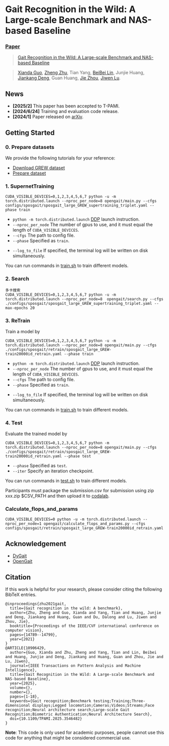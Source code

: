 # Gait Recognition in the Wild: A Large-scale Benchmark and NAS-based Baseline

### [Paper](https://arxiv.org/pdf/2205.02692)

> [Gait Recognition in the Wild: A Large-scale Benchmark and NAS-based Baseline](https://arxiv.org/pdf/2205.02692)

> [Xianda Guo](https://scholar.google.com/citations?user=jPvOqgYAAAAJ), [Zheng Zhu](https://scholar.google.com.hk/citations?user=NmwjI0AAAAAJ&hl=zh-CN), Tian Yang, [BeiBei Lin](https://scholar.google.com.hk/citations?user=KyvHam4AAAAJ&hl=zh-CN), Junjie Huang, [Jiankang Deng](https://scholar.google.com.hk/citations?user=Z_UoQFsAAAAJ&hl=zh-CN), Guan Huang, [Jie Zhou](https://scholar.google.com.hk/citations?user=6a79aPwAAAAJ&hl=zh-CN), [Jiwen Lu](https://scholar.google.com.hk/citations?user=TN8uDQoAAAAJ&hl=zh-CN).

## News 
- **[2025/2]** This paper has been accepted to T-PAMI.
- **[2024/6/24]** Training and evaluation code release.
- **[2024/1]** Paper released on [arXiv](https://arxiv.org/pdf/2205.02692).

## Getting Started

### 0. Prepare datasets

We provide the following tutorials for your reference:
- [Download GREW dataset](docs/1.download_GREW.md)
- [Prepare dataset](docs/2.prepare_dataset.md)


### 1. SupernetTraining
```
CUDA_VISIBLE_DEVICES=0,1,2,3,4,5,6,7 python -u -m torch.distributed.launch --nproc_per_node=8 opengait/main.py --cfgs configs/sposgait/sposgait_large_GREW_supertraining_triplet.yaml --phase train
```
- `python -m torch.distributed.launch` [DDP](https://pytorch.org/tutorials/intermediate/ddp_tutorial.html) launch instruction.
- `--nproc_per_node` The number of gpus to use, and it must equal the length of `CUDA_VISIBLE_DEVICES`.
- `--cfgs` The path to config file.
- `--phase` Specified as `train`.
<!-- - `--iter` You can specify the number of iterations or use `restore_hint` in the config file and resume training from there. -->
- `--log_to_file` If specified, the terminal log will be written on disk simultaneously. 

You can run commands in [train.sh](train.sh) to train different models.


### 2. Search
```
多卡搜索
CUDA_VISIBLE_DEVICES=0,1,2,3,4,5,6,7 python -u -m torch.distributed.launch --nproc_per_node=8  opengait/search.py --cfgs ./configs/sposgait/sposgait_large_GREW_supertraining_triplet.yaml --max-epochs 20
```


### 3. ReTrain
Train a model by
```
CUDA_VISIBLE_DEVICES=0,1,2,3,4,5,6,7 python -u -m torch.distributed.launch --nproc_per_node=8 opengait/main.py --cfgs ./configs/sposgait/retrain/sposgait_large_GREW-train20000id_retrain.yaml --phase train
```
- `python -m torch.distributed.launch` [DDP](https://pytorch.org/tutorials/intermediate/ddp_tutorial.html) launch instruction.
- `--nproc_per_node` The number of gpus to use, and it must equal the length of `CUDA_VISIBLE_DEVICES`.
- `--cfgs` The path to config file.
- `--phase` Specified as `train`.
<!-- - `--iter` You can specify a number of iterations or use `restore_hint` in the config file and resume training from there. -->
- `--log_to_file` If specified, the terminal log will be written on disk simultaneously. 

You can run commands in [train.sh](train.sh) to train different models.

### 4. Test
Evaluate the trained model by
```
CUDA_VISIBLE_DEVICES=0,1,2,3,4,5,6,7 python -m torch.distributed.launch --nproc_per_node=8 opengait/main.py --cfgs ./configs/sposgait/retrain/sposgait_large_GREW-train20000id_retrain.yaml --phase test
```
- `--phase` Specified as `test`.
- `--iter` Specify an iteration checkpoint.

You can run commands in [test.sh](test.sh) to train different models.

Participants must package the submission.csv for submission using zip xxx.zip $CSV_PATH and then upload it to [codalab](https://codalab.lisn.upsaclay.fr/competitions/3409).

### Calculate_flops_and_params
```
CUDA_VISIBLE_DEVICES=0 python -u -m torch.distributed.launch --nproc_per_node=1 opengait/calculate_flops_and_params.py --cfgs configs/sposgait/retrain/sposgait_large_GREW-train20000id_retrain.yaml
```


## Acknowledgement
- [DyGait](https://github.com/M-Candy77/DyGait)
- [OpenGait](https://github.com/ShiqiYu/OpenGait)


## Citation
If this work is helpful for your research, please consider citing the following BibTeX entries.
```
@inproceedings{zhu2021gait,
  title={Gait recognition in the wild: A benchmark},
  author={Zhu, Zheng and Guo, Xianda and Yang, Tian and Huang, Junjie and Deng, Jiankang and Huang, Guan and Du, Dalong and Lu, Jiwen and Zhou, Jie},
  booktitle={Proceedings of the IEEE/CVF international conference on computer vision},
  pages={14789--14799},
  year={2021}
}
@ARTICLE{10906429,
  author={Guo, Xianda and Zhu, Zheng and Yang, Tian and Lin, Beibei and Huang, Junjie and Deng, Jiankang and Huang, Guan and Zhou, Jie and Lu, Jiwen},
  journal={IEEE Transactions on Pattern Analysis and Machine Intelligence}, 
  title={Gait Recognition in the Wild: A Large-scale Benchmark and NAS-based Baseline}, 
  year={2025},
  volume={},
  number={},
  pages={1-18},
  keywords={Gait recognition;Benchmark testing;Training;Three-dimensional displays;Legged locomotion;Cameras;Videos;Streams;Face recognition;Neural architecture search;Large-scale Gait Recognition;Biometric Authentication;Neural Architecture Search},
  doi={10.1109/TPAMI.2025.3546482}
}

```
**Note**: This code is only used for academic purposes, people cannot use this code for anything that might be considered commercial use.
